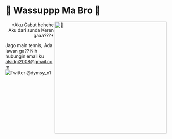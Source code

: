# 👊 Wassuppp Ma Bro 👊

[<img align="right" height="350" alt="🦑" src="https://github.com/Alpinee69/Alpinee69/assets/144251580/9245c90b-a1f9-43dd-b9b1-43ac3a05d78e">](#)  

<p align="right">
*Aku Gabut hehehe
Aku dari sunda
Keren gaaa???*

Jago main tennis, Ada lawan ga??
Nih hubungin email ku
alsidqi2008@gmail.com
![Twitter @dymsy_n1](https://github.com/Alpinee69/Alpinee69/assets/144251580/72e592fa-898c-4095-bbd9-75866d425cef)

